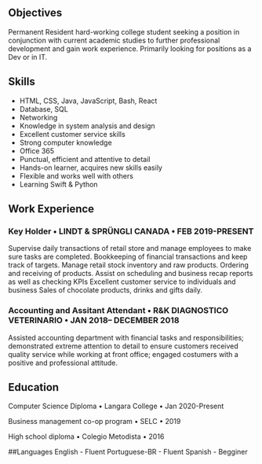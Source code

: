 ## Objectives
Permanent Resident hard-working college student seeking a position in conjunction with current academic studies to further professional development and gain work experience. Primarily looking for positions as a Dev or in IT.

## Skills
- HTML, CSS, Java, JavaScript, Bash, React
- Database, SQL
- Networking
- Knowledge in system analysis and design
- Excellent customer service skills 
- Strong computer knowledge
- Office 365
- Punctual, efficient and attentive to detail 
- Hands-on learner, acquires new skills easily
- Flexible and works well with others
- Learning Swift & Python



## Work Experience
### Key Holder • LINDT & SPRÜNGLI CANADA • FEB 2019-PRESENT
Supervise daily transactions of retail store and manage employees to make sure tasks are completed.
Bookkeeping of financial transactions and keep track of targets.
Manage retail stock inventory and raw products. Ordering and receiving of products.
Assist on scheduling and business recap reports as well as checking KPIs
Excellent customer service to individuals and business
Sales of chocolate products, drinks and gifts daily.

### Accounting and Assitant Attendant • R&K DIAGNOSTICO VETERINARIO • JAN 2018– DECEMBER 2018
Assisted accounting department with financial tasks and responsibilities; demonstrated extreme attention to detail to ensure customers received quality service while working at front office; engaged costumers with a positive and professional attitude.

## Education
Computer Science Diploma • Langara College • Jan 2020-Present

Business management co-op program • SELC • 2019

High school diploma • Colegio Metodista • 2016

##Languages
English - Fluent
Portuguese-BR - Fluent
Spanish - Begginer
